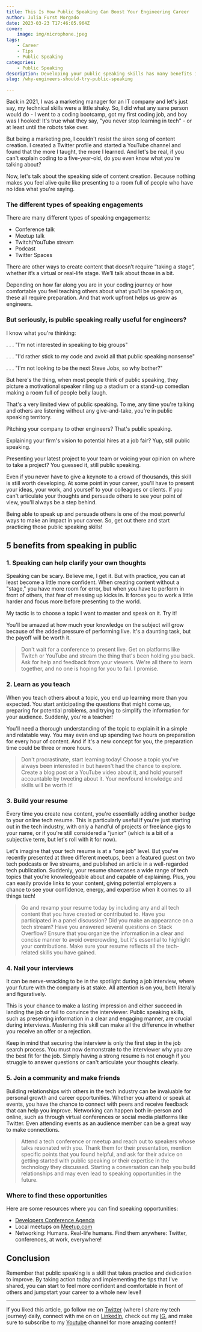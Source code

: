 ```yaml
---
title: This Is How Public Speaking Can Boost Your Engineering Career
author: Julia Furst Morgado
date: 2023-03-23 T17:46:05.964Z
cover:
    image: img/microphone.jpeg
tags: 
    - Career
    - Tips
    - Public Speaking
categories: 
    - Public Speaking
description: Developing your public speaking skills has many benefits in a work environment, even if you are an engineer that sits in front of a computer all day.
slug: /why-engineers-should-try-public-speaking

---
```


Back in 2021, I was a marketing manager for an IT company and let's just say, my technical skills were a little shaky. So, I did what any sane person would do - I went to a coding bootcamp, got my first coding job, and boy was I hooked! It's true what they say, "you never stop learning in tech" - or at least until the robots take over.

But being a marketing pro, I couldn't resist the siren song of content creation. I created a Twitter profile and started a YouTube channel and found that the more I taught, the more I learned. And let's be real, if you can't explain coding to a five-year-old, do you even know what you're talking about?

Now, let's talk about the speaking side of content creation. Because nothing makes you feel alive quite like presenting to a room full of people who have no idea what you're saying.

### The different types of speaking engagements
There are many different types of speaking engagements:

- Conference talk
- Meetup talk
- Twitch/YouTube stream
- Podcast
- Twitter Spaces

There are other ways to create content that doesn’t require “taking a stage”, whether it’s a virtual or real-life stage. We’ll talk about those in a bit.

Depending on how far along you are in your coding journey or how comfortable you feel teaching others about what you'll be speaking on, these all require preparation. And that work upfront helps us grow as engineers.

### But seriously, is public speaking really useful for engineers?

I know what you're thinking:

. . . "I'm not interested in speaking to big groups"

. . . "I'd rather stick to my code and avoid all that public speaking nonsense"

. . . "I'm not looking to be the next Steve Jobs, so why bother?"

But here's the thing, when most people think of public speaking, they picture a motivational speaker riling up a stadium or a stand-up comedian making a room full of people belly laugh.

That's a very limited view of public speaking. To me, any time you're talking and others are listening without any give-and-take, you're in public speaking territory.

Pitching your company to other engineers? That's public speaking.

Explaining your firm's vision to potential hires at a job fair? Yup, still public speaking.

Presenting your latest project to your team or voicing your opinion on where to take a project? You guessed it, still public speaking.

Even if you never have to give a keynote to a crowd of thousands, this skill is still worth developing. At some point in your career, you'll have to present your ideas, your work, and yourself to your colleagues or clients. If you can't articulate your thoughts and persuade others to see your point of view, you'll always be a step behind.

Being able to speak up and persuade others is one of the most powerful ways to make an impact in your career. So, get out there and start practicing those public speaking skills!

## 5 benefits from speaking in public

### 1. Speaking can help clarify your own thoughts

Speaking can be scary. Believe me, I get it. But with practice, you can at least become a little more confident. When creating content without a "stage," you have more room for error, but when you have to perform in front of others, that fear of messing up kicks in. It forces you to work a little harder and focus more before presenting to the world.

My tactic is to choose a topic I want to master and speak on it. Try it! 

You'll be amazed at how much your knowledge on the subject will grow because of the added pressure of performing live. It's a daunting task, but the payoff will be worth it.

> Don't wait for a conference to present live. Get on platforms like Twitch or YouTube and stream the thing that's been holding you back. Ask for help and feedback from your viewers. We're all there to learn together, and no one is hoping for you to fail. I promise.

### 2. Learn as you teach

When you teach others about a topic, you end up learning more than you expected. You start anticipating the questions that might come up, preparing for potential problems, and trying to simplify the information for your audience. Suddenly, you're a teacher!

You'll need a thorough understanding of the topic to explain it in a simple and relatable way. You may even end up spending two hours on preparation for every hour of content. And if it's a new concept for you, the preparation time could be three or more hours.

> Don't procrastinate, start learning today! Choose a topic you've always been interested in but haven't had the chance to explore. Create a blog post or a YouTube video about it, and hold yourself accountable by tweeting about it. Your newfound knowledge and skills will be worth it!

### 3. Build your resume

Every time you create new content, you're essentially adding another badge to your online tech resume. This is particularly useful if you're just starting out in the tech industry, with only a handful of projects or freelance gigs to your name, or if you're still considered a "junior" (which is a bit of a subjective term, but let's roll with it for now).

Let's imagine that your tech resume is at a "one job" level. But you've recently presented at three different meetups, been a featured guest on two tech podcasts or live streams, and published an article in a well-regarded tech publication. Suddenly, your resume showcases a wide range of tech topics that you're knowledgeable about and capable of explaining. Plus, you can easily provide links to your content, giving potential employers a chance to see your confidence, energy, and expertise when it comes to all things tech!

> Go and revamp your resume today by including any and all tech content that you have created or contributed to. Have you participated in a panel discussion? Did you make an appearance on a tech stream? Have you answered several questions on Stack Overflow? Ensure that you organize the information in a clear and concise manner to avoid overcrowding, but it's essential to highlight your contributions. Make sure your resume reflects all the tech-related skills you have gained.

### 4. Nail your interviews

It can be nerve-wracking to be in the spotlight during a job interview, where your future with the company is at stake. All attention is on you, both literally and figuratively.

This is your chance to make a lasting impression and either succeed in landing the job or fail to convince the interviewer. Public speaking skills, such as presenting information in a clear and engaging manner, are crucial during interviews. Mastering this skill can make all the difference in whether you receive an offer or a rejection.

Keep in mind that securing the interview is only the first step in the job search process. You must now demonstrate to the interviewer why you are the best fit for the job. Simply having a strong resume is not enough if you struggle to answer questions or can't articulate your thoughts clearly.

### 5. Join a community and make friends

Building relationships with others in the tech industry can be invaluable for personal growth and career opportunities. Whether you attend or speak at events, you have the chance to connect with peers and receive feedback that can help you improve. Networking can happen both in-person and online, such as through virtual conferences or social media platforms like Twitter. Even attending events as an audience member can be a great way to make connections.

> Attend a tech conference or meetup and reach out to speakers whose talks resonated with you. Thank them for their presentation, mention specific points that you found helpful, and ask for their advice on getting started with public speaking or their expertise in the technology they discussed. Starting a conversation can help you build relationships and may even lead to speaking opportunities in the future.

### Where to find these opportunities
Here are some resources where you can find speaking opportunities:
- [Developers Conference Agenda](https://github.com/scraly/developers-conferences-agenda)
- Local meetups on [Meetup.com](https://meetup.com)
- Networking: Humans. Real-life humans. Find them anywhere: Twitter, conferences, at work, everywhere!

## Conclusion

Remember that public speaking is a skill that takes practice and dedication to improve. By taking action today and implementing the tips that I've shared, you can start to feel more confident and comfortable in front of others and jumpstart your career to a whole new level!

***
If you liked this article, go follow me on [Twitter](https://twitter.com/juliafmorgado) (where I share my tech journey) daily, connect with me on on [LinkedIn](https://www.linkedin.com/in/juliafmorgado/), check out my [IG](https://www.instagram.com/juliafmorgado/), and make sure to subscribe to my [Youtube](https://www.youtube.com/c/JuliaFMorgado) channel for more amazing content!!
